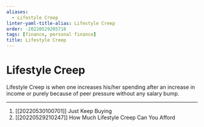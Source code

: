 ```yaml
---
aliases:
  - Lifestyle Creep
linter-yaml-title-alias: Lifestyle Creep
order: -20220529205718
tags: [finance, personal finance]
title: Lifestyle Creep
---
```


# Lifestyle Creep

Lifestyle Creep is when one increases his/her spending after an increase in income or purely because of peer pressure without any salary bump.

***
1. [[20220530100701]] Just Keep Buying
2. [[20220529210247]] How Much Lifestyle Creep Can You Afford
